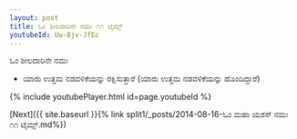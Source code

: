 ```yaml
---
layout: post
title: ಓಂ ಶೀಲದಾರಿನೇ ನಮಃ ೧೧ ಟೈಮ್ಸ್
youtubeId: Uw-8jv-JfEc
---
```

 
 
 ಓಂ ಶೀಲದಾರಿನೇ ನಮಃ  
 
 -  ಯಾರು ಉತ್ತಮ ನಡವಳಿಕೆಯನ್ನು ರಕ್ಷಿಸುತ್ತಾರೆ (ಯಾರು ಉತ್ತಮ ನಡವಳಿಕೆಯನ್ನು ಹೊಂದಿದ್ದಾರೆ) 
 
  
 
  
 
 
 
 
 
 


{% include youtubePlayer.html id=page.youtubeId %}
 
[Next]({{ site.baseurl }}{% link  split1/_posts/2014-08-16-ಓಂ ಮಹಾ ಯಶಸ್ ನಮಃ ೧೧ ಟೈಮ್ಸ್.md%})
 
